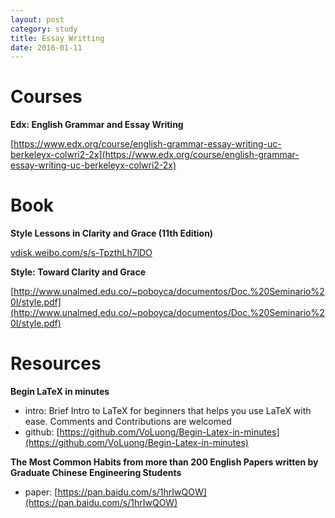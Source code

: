```yaml
---
layout: post
category: study
title: Essay Writting
date: 2016-01-11
---
```


# Courses

**Edx: English Grammar and Essay Writing**

[https://www.edx.org/course/english-grammar-essay-writing-uc-berkeleyx-colwri2-2x](https://www.edx.org/course/english-grammar-essay-writing-uc-berkeleyx-colwri2-2x)

# Book

**Style Lessons in Clarity and Grace (11th Edition)**

[vdisk.weibo.com/s/s-TpzthLh7lDO](vdisk.weibo.com/s/s-TpzthLh7lDO)

**Style: Toward Clarity and Grace**

[http://www.unalmed.edu.co/~poboyca/documentos/Doc.%20Seminario%20I/style.pdf](http://www.unalmed.edu.co/~poboyca/documentos/Doc.%20Seminario%20I/style.pdf)

# Resources

**Begin LaTeX in minutes**

- intro: Brief Intro to LaTeX for beginners that helps you use LaTeX with ease. Comments and Contributions are welcomed
- github: [https://github.com/VoLuong/Begin-Latex-in-minutes](https://github.com/VoLuong/Begin-Latex-in-minutes)

**The Most Common Habits from more than 200 English Papers written by Graduate Chinese Engineering Students**

- paper: [https://pan.baidu.com/s/1hrIwQOW](https://pan.baidu.com/s/1hrIwQOW)